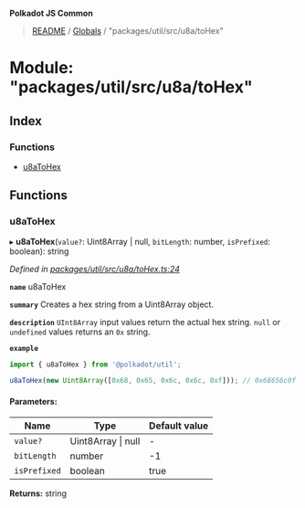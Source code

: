 **Polkadot JS Common**

> [README](../README.md) / [Globals](../globals.md) / "packages/util/src/u8a/toHex"

# Module: "packages/util/src/u8a/toHex"

## Index

### Functions

* [u8aToHex](_packages_util_src_u8a_tohex_.md#u8atohex)

## Functions

### u8aToHex

▸ **u8aToHex**(`value?`: Uint8Array \| null, `bitLength`: number, `isPrefixed`: boolean): string

*Defined in [packages/util/src/u8a/toHex.ts:24](https://github.com/polkadot-js/common/blob/ce964d2f/packages/util/src/u8a/toHex.ts#L24)*

**`name`** u8aToHex

**`summary`** Creates a hex string from a Uint8Array object.

**`description`** 
`UInt8Array` input values return the actual hex string. `null` or `undefined` values returns an `0x` string.

**`example`** 
<BR>

```javascript
import { u8aToHex } from '@polkadot/util';

u8aToHex(new Uint8Array([0x68, 0x65, 0x6c, 0x6c, 0xf])); // 0x68656c0f
```

#### Parameters:

Name | Type | Default value |
------ | ------ | ------ |
`value?` | Uint8Array \| null | - |
`bitLength` | number | -1 |
`isPrefixed` | boolean | true |

**Returns:** string
